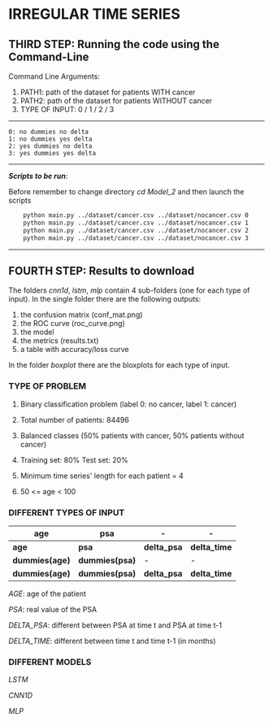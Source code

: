 # IRREGULAR TIME SERIES
## THIRD STEP: Running the code using the Command-Line
Command Line Arguments:
1. PATH1: path of the dataset for patients WITH cancer 
2. PATH2: path of the dataset for patients WITHOUT cancer
3. TYPE OF INPUT: 0 /  1 / 2 / 3
***
    0: no dummies no delta
    1: no dummies yes delta
    2: yes dummies no delta
    3: yes dummies yes delta
***
 
***Scripts to be run***:

Before remember to change directory *cd Model_2* and then launch the scripts
```bash
    python main.py ../dataset/cancer.csv ../dataset/nocancer.csv 0
    python main.py ../dataset/cancer.csv ../dataset/nocancer.csv 1
    python main.py ../dataset/cancer.csv ../dataset/nocancer.csv 2
    python main.py ../dataset/cancer.csv ../dataset/nocancer.csv 3
```
***
## FOURTH STEP: Results to download
The folders *cnn1d*, *lstm*, *mlp* contain 4 sub-folders (one for each type of input). In the single folder there are the following outputs:
1. the confusion matrix (conf_mat.png)
2. the ROC curve (roc_curve.png)
3. the model 
4. the metrics (results.txt)
5. a table with accuracy/loss curve

In the folder *boxplot* there are the bloxplots for each type of input.

### TYPE OF PROBLEM

1. Binary classification problem (label 0: no cancer, label 1: cancer)

2. Total number of patients: 84496


3. Balanced classes (50% patients with cancer, 50% patients without cancer)


4. Training set: 80% Test set: 20% 


5. Minimum time series' length for each patient = 4


6. 50 <= age < 100


### DIFFERENT TYPES OF INPUT

|age              | psa              | -             | -              |
|-----------------|------------------|---------------|----------------|
|  **age**        | **psa**          | **delta_psa** | **delta_time** |
| **dummies(age)** | **dummies(psa)** | -             | -              |
| **dummies(age)** | **dummies(psa)** | **delta_psa** | **delta_time** |

*AGE*: age of the patient

*PSA*: real value of the PSA

*DELTA_PSA*: different between PSA at time t and PSA at time t-1

*DELTA_TIME*: different between time t and time t-1 (in months)


### DIFFERENT MODELS

*LSTM* 

*CNN1D*

*MLP*


